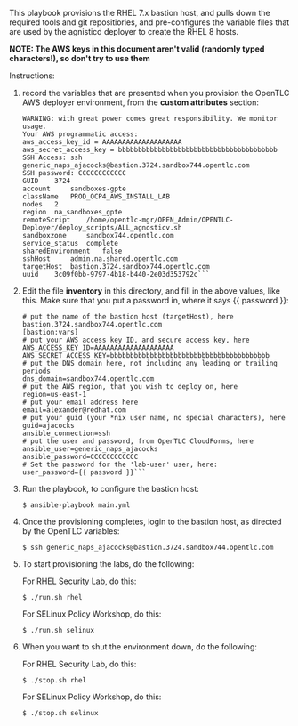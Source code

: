 This playbook provisions the RHEL 7.x bastion host, and pulls down the required tools and git repositiories, and pre-configures the variable files that are used by the agnisticd deployer to create the RHEL 8 hosts.

**NOTE: The AWS keys in this document aren't valid (randomly typed characters!), so don't try to use them**

Instructions:
1. record the variables that are presented when you provision the OpenTLC AWS deployer environment, from the **custom attributes** section:
    
    ```Top level domain: .sandbox744.opentlc.com
    WARNING: with great power comes great responsibility. We monitor usage.
    Your AWS programmatic access:
    aws_access_key_id = AAAAAAAAAAAAAAAAAAAA
    aws_secret_access_key = bbbbbbbbbbbbbbbbbbbbbbbbbbbbbbbbbbbbbbbb
    SSH Access: ssh generic_naps_ajacocks@bastion.3724.sandbox744.opentlc.com
    SSH password: CCCCCCCCCCCC
    GUID 	3724
    account 	sandboxes-gpte
    className 	PROD_OCP4_AWS_INSTALL_LAB
    nodes 	2
    region 	na_sandboxes_gpte
    remoteScript 	/home/opentlc-mgr/OPEN_Admin/OPENTLC-Deployer/deploy_scripts/ALL_agnosticv.sh
    sandboxzone 	sandbox744.opentlc.com
    service_status 	complete
    sharedEnvironment 	false
    sshHost 	admin.na.shared.opentlc.com
    targetHost 	bastion.3724.sandbox744.opentlc.com
    uuid 	3c09f0bb-9797-4b18-b440-2e03d353792c``` 

2. Edit the file **inventory** in this directory, and fill in the above values, like this. Make sure that you put a password in, where it says {{ password }}:
   
    ```[bastion]
    # put the name of the bastion host (targetHost), here
    bastion.3724.sandbox744.opentlc.com
    [bastion:vars]
    # put your AWS access key ID, and secure access key, here
    AWS_ACCESS_KEY_ID=AAAAAAAAAAAAAAAAAAAA
    AWS_SECRET_ACCESS_KEY=bbbbbbbbbbbbbbbbbbbbbbbbbbbbbbbbbbbbbbbb
    # put the DNS domain here, not including any leading or trailing periods
    dns_domain=sandbox744.opentlc.com
    # put the AWS region, that you wish to deploy on, here
    region=us-east-1
    # put your email address here
    email=alexander@redhat.com
    # put your guid (your *nix user name, no special characters), here
    guid=ajacocks
    ansible_connection=ssh
    # put the user and password, from OpenTLC CloudForms, here
    ansible_user=generic_naps_ajacocks
    ansible_password=CCCCCCCCCCCC
    # Set the password for the 'lab-user' user, here:
    user_password={{ password }}```

3. Run the playbook, to configure the bastion host:
   
    ```$ ansible-playbook main.yml```

4. Once the provisioning completes, login to the bastion host, as directed by the OpenTLC variables:
   
    ```$ ssh generic_naps_ajacocks@bastion.3724.sandbox744.opentlc.com```

5. To start provisioning the labs, do the following:

   For RHEL Security Lab, do this:

    ```$ ./run.sh rhel```

   For SELinux Policy Workshop, do this:

    ```$ ./run.sh selinux```

6. When you want to shut the environment down, do the following:

   For RHEL Security Lab, do this:

    ```$ ./stop.sh rhel```

   For SELinux Policy Workshop, do this:

    ```$ ./stop.sh selinux```
